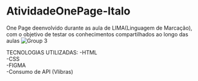 # AtividadeOnePage-Italo

One Page deenvolvido durante as aula de LIMA(Linguagem de Marcação), com o objetivo de testar os conhecimentos compartilhados ao longo das aulas
![Group 3](https://user-images.githubusercontent.com/93750672/205919740-35e87189-9e20-42aa-8af4-c2c646f9bff3.png)

TECNOLOGIAS UTILIZADAS:
-HTML
<br/>
-CSS
<br/>
-FIGMA
<br/>
-Consumo de API (Vlibras)
